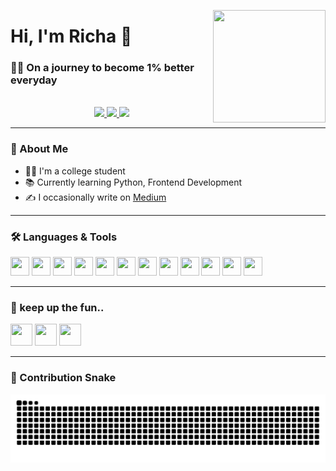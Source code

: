 <p align="left">
  <img align="right" src="https://user-images.githubusercontent.com/74038190/212741999-016fddbd-617a-4448-8042-0ecf907aea25.gif" width="180" height="180" />
</p>

<h1 align="left">Hi, I'm Richa 🌟</h1>

<h3 align="left">👩‍💻 On a journey to become 1% better everyday</h3>


<br/>

<div align="center">
  <a href="https://www.linkedin.com/in/richa-mishra2005" target="_blank">
    <img src="https://img.shields.io/static/v1?message=LinkedIn&logo=linkedin&label=&color=0077B5&logoColor=white&labelColor=&style=for-the-badge" height="25" />
  </a>
  <a href="mailto:richamishra2005d@gmail.com" target="_blank">
    <img src="https://img.shields.io/static/v1?message=Gmail&logo=gmail&label=&color=D14836&logoColor=white&labelColor=&style=for-the-badge" height="25" />
  </a>
  <a href="https://medium.com/@richamishra2005d" target="_blank">
    <img src="https://img.shields.io/static/v1?message=Medium&logo=medium&label=&color=12100E&logoColor=white&labelColor=&style=for-the-badge" height="25" />
  </a>
</div>

---

### 📌 About Me

- 👩‍🎓 I'm a college student  
- 📚 Currently learning Python, Frontend Development  
- ✍️ I occasionally write on [Medium](https://medium.com/@richamishra2005d)

---

### 🛠️ Languages & Tools

<div align="left">
  <img src="https://cdn.jsdelivr.net/gh/devicons/devicon/icons/html5/html5-original.svg" width="30" height="30" />
  <img src="https://cdn.jsdelivr.net/gh/devicons/devicon/icons/css3/css3-original.svg" width="30" height="30" />
  <img src="https://cdn.jsdelivr.net/gh/devicons/devicon/icons/javascript/javascript-original.svg" width="30" height="30" />
  <img src="https://cdn.jsdelivr.net/gh/devicons/devicon/icons/python/python-original.svg" width="30" height="30" />
  <img src="https://cdn.jsdelivr.net/gh/devicons/devicon/icons/cplusplus/cplusplus-original.svg" width="30" height="30" />
  <img src="https://cdn.jsdelivr.net/gh/devicons/devicon/icons/mysql/mysql-original.svg" width="30" height="30" />
  <img src="https://cdn.jsdelivr.net/gh/devicons/devicon/icons/figma/figma-original.svg" width="30" height="30" />
  <img src="https://cdn.jsdelivr.net/gh/devicons/devicon/icons/canva/canva-original.svg" width="30" height="30" />
  <img src="https://cdn.jsdelivr.net/gh/devicons/devicon/icons/pandas/pandas-original.svg" width="30" height="30" />
  <img src="https://cdn.jsdelivr.net/gh/devicons/devicon/icons/numpy/numpy-original.svg" width="30" height="30" />
  <img src="https://cdn.jsdelivr.net/gh/devicons/devicon/icons/ruby/ruby-plain-wordmark.svg" width="30" height="30" />
  <img src="https://cdn.jsdelivr.net/gh/devicons/devicon/icons/vscode/vscode-original.svg" width="30" height="30" />
</div>

---

### 🌸 keep up the fun..

<div align="left">
  <img src="https://camo.githubusercontent.com/d50eff3850de45840a5ca6bb2fb636fce56e47d22b98caf05b35e674d6b1eaca/68747470733a2f2f63756c746f667468657061727479706172726f742e636f6d2f706172726f74732f6173796e63706172726f742e676966" width="35" height="35" />
  <img src="https://camo.githubusercontent.com/410b8a708a4b4cd942c51159d45d204441064f9b5544219e10fdbb1e680d978a/68747470733a2f2f63756c746f667468657061727479706172726f742e636f6d2f706172726f74732f68642f7370696e6e696e67706172726f742e676966" width="35" height="35" />
  <img src="https://camo.githubusercontent.com/1eb5e2a3bdec0ac20d362071048e861dbc2d54d9c4c928f80811f22fd2aecd9b/68747470733a2f2f63756c746f667468657061727479706172726f742e636f6d2f706172726f74732f68642f6879706e6f706172726f746461726b2e676966" width="35" height="35" />
</div>

---

### 🐍 Contribution Snake

<picture>
  <source media="(prefers-color-scheme: dark)" srcset="https://raw.githubusercontent.com/ronni2005/ronni2005/output/github-snake-dark.svg" />
  <source media="(prefers-color-scheme: light)" srcset="https://raw.githubusercontent.com/ronni2005/ronni2005/output/github-snake.svg" />
  <img alt="GitHub Contribution Snake" src="https://raw.githubusercontent.com/ronni2005/ronni2005/output/github-snake.svg" />
</picture>
